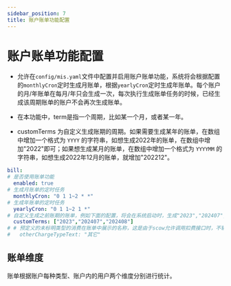 ```yaml
---
sidebar_position: 7
title: 账户账单功能配置
---
```


# 账户账单功能配置

- 允许在`config/mis.yaml`文件中配置并启用账户账单功能，系统将会根据配置的`monthlyCron`定时生成月账单，根据`yearlyCron`定时生成年账单。每个账户的月/年账单在每月/年只会生成一次，每次执行生成账单任务的时候，已经生成该周期账单的账户不会再次生成账单。

- 在本功能中，term是指一个周期，比如某一个月，或者某一年。

- customTerms 为自定义生成账期的周期。如果需要生成某年的账单，在数组中增加一个格式为 `YYYY` 的字符串，如想生成2022年的账单，在数组中增加"2022"即可；如果想生成某月的账单，在数组中增加一个格式为 `YYYYMM` 的字符串，如想生成2022年12月的账单，就增加"202212"。

```yaml title="config/mis.yaml"
bill:
# 是否使用账单功能
  enabled: true
# 生成月账单的定时任务
  monthlyCron: "0 1 1~2 * *"
# 生成年账单的定时任务
  yearlyCron: "0 1 1~2 1 *"
# 自定义生成之前账期的账单，例如下面的配置，将会在系统启动时，生成"2023","202407","202408"三个周期的账单
  customTerms: ["2023","202407","202408"]
# # 预定义的未标明类型的消费在账单中展示的名称，这是由于scow允许调用扣费接口时，不输入扣费类型，所以可能会有以下不带类型的扣费记录
#   otherChargeTypeText: "其它"
```

## 账单维度
账单根据账户每种类型、账户内的用户两个维度分别进行统计。

